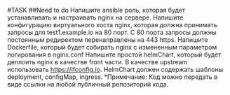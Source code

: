 #TASK
##Need to do
Напишите ansible роль, которая будет устанавливать и настраивать nginx на сервере. 
Напишите конфигурацию виртуального хоста nginx, которая должна принимать запросы для test1.example.io на 80 порт. С 80 порта запросы должны постоянным редиректом перенаправлены на 443 https. 
Напишите Dockerfile, который будет собирать nginx с измененным параметром логирования в nginx.conf 
Напишите простой helmChart, который будет деплоить nginx в качестве front части. В качестве upstream использовать https://ifconfig.io. HelmChart должен содержать шаблоны deployment, configMap, ingress. 
*Примечание: Код можно передать в виде ссылки на любой публичный репозиторий кода.
